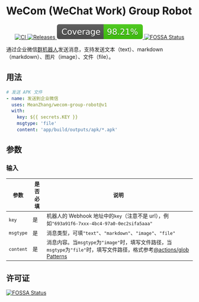 # WeCom (WeChat Work) Group Robot

<p align="center">
  <a href="https://github.com/MeanZhang/wecom-group-robot/actions/workflows/ci.yml" alt="CI">
    <img src="https://github.com/MeanZhang/wecom-group-robot/actions/workflows/ci.yml/badge.svg" alt="CI"/>
  </a>
  <a href="https://github.com/MeanZhang/wecom-group-robot/releases" alt="Releases">
    <img src="https://img.shields.io/github/v/release/MeanZhang/wecom-group-robot?include_prereleases&logo=github" alt="Releases"/>
  </a>
  <a href="https://codecov.io/gh/MeanZhang/wecom-group-robot" alt="codecov">
    <img src="./badges/coverage.svg" alt="covera"/>
  </a>
  <a href="https://app.fossa.com/projects/git%2Bgithub.com%2FMeanZhang%2Fwecom-group-robot?ref=badge_shield" alt="FOSSA Status">
    <img src="https://app.fossa.com/api/projects/git%2Bgithub.com%2FMeanZhang%2Fwecom-group-robot.svg?type=shield" alt="FOSSA Status"/>
  </a>
</p>

通过企业微信[群机器人](https://developer.work.weixin.qq.com/document/path/91770)发送消息，支持发送文本（text）、markdown（markdown）、图片（image）、文件（file）。

## 用法

```yaml
# 发送 APK 文件
- name: 发送到企业微信
  uses: MeanZhang/wecom-group-robot@v1
  with:
    key: ${{ secrets.KEY }}
    msgtype: 'file'
    content: 'app/build/outputs/apk/*.apk'
```

## 参数

### 输入

| 参数      | 是否必填 | 说明                                                                                                                                                                                                |
| --------- | -------- | --------------------------------------------------------------------------------------------------------------------------------------------------------------------------------------------------- |
| `key`     | 是       | 机器人的 Webhook 地址中的`key`（注意不是 url），例如`"693a91f6-7xxx-4bc4-97a0-0ec2sifa5aaa"`                                                                                                        |
| `msgtype` | 是       | 消息类型，可填`"text"`、`"markdown"`、`"image"`、`"file"`                                                                                                                                           |
| `content` | 是       | 消息内容。当`msgtype`为`"image"`时，填写文件路径，当`msgtype`为`"file"`时，填写文件路径，格式参考[@actions/glob Patterns](https://github.com/actions/toolkit/tree/main/packages/glob#glob-behavior) |

## 许可证

[![FOSSA Status](https://app.fossa.com/api/projects/git%2Bgithub.com%2FMeanZhang%2Fwecom-group-robot.svg?type=large)](https://app.fossa.com/projects/git%2Bgithub.com%2FMeanZhang%2Fwecom-group-robot?ref=badge_large)
